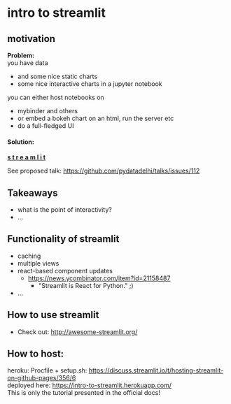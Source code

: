 # intro to streamlit

## motivation
**Problem:**  
you have data  
- and some nice static charts
- some nice interactive charts in a jupyter notebook  

you can either host notebooks on 
- mybinder and others
- or embed a bokeh chart on an html, run the server etc
- do a full-fledged UI

#### Solution:
**[s t r e a m l i t](https://streamlit.io/)**

See proposed talk: https://github.com/pydatadelhi/talks/issues/112

## Takeaways
- what is the point of interactivity?
- ...

## Functionality of streamlit
- caching
- multiple views
- react-based component updates
    - https://news.ycombinator.com/item?id=21158487
        - "Streamlit is React for Python." ;)
- ...

## How to use streamlit
- Check out: http://awesome-streamlit.org/

## How to host: 
heroku: Procfile + setup.sh: https://discuss.streamlit.io/t/hosting-streamlit-on-github-pages/356/6  
deployed here: https://intro-to-streamlit.herokuapp.com/  
This is only the tutorial presented in the official docs!